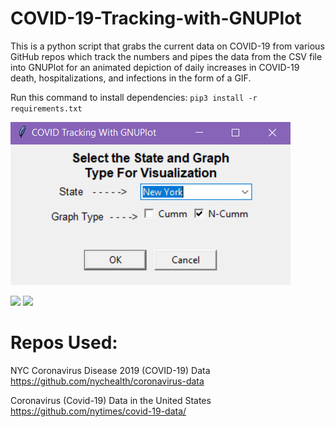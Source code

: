 # COVID-19-Tracking-with-GNUPlot

This is a python script that grabs the current data on COVID-19 from various GitHub repos which track the numbers and pipes the data from the CSV file into GNUPlot for an animated depiction of daily increases in COVID-19 death, hospitalizations, and infections in the form of a GIF.

Run this command to install dependencies:
`pip3 install -r requirements.txt`

![](input_dialog.png)

![](graph_noncumm.gif) ![](graph_cumm.gif)

# Repos Used:

NYC Coronavirus Disease 2019 (COVID-19) Data
https://github.com/nychealth/coronavirus-data

Coronavirus (Covid-19) Data in the United States
https://github.com/nytimes/covid-19-data/
